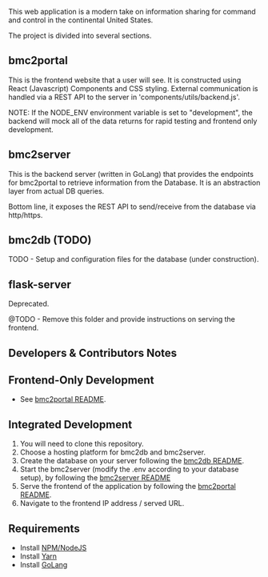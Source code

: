 This web application is a modern take on information sharing for command and 
control in the continental United States.

The project is divided into several sections.

## bmc2portal

This is the frontend website that a user will see. It is constructed using 
React (Javascript) Components and CSS styling. External communication is
handled via a REST API to the server in 'components/utils/backend.js'.

NOTE: If the NODE_ENV environment variable is set to "development", 
the backend will mock all of the data returns for rapid testing and 
frontend only development.

## bmc2server

This is the backend server (written in GoLang) that provides the endpoints
for bmc2portal to retrieve information from the Database. It is an 
abstraction layer from actual DB queries.

Bottom line, it exposes the REST API to send/receive from the database via
http/https.

## bmc2db (TODO)

TODO - Setup and configuration files for the database (under construction).

## flask-server

Deprecated.

@TODO - Remove this folder and provide instructions on serving the frontend.


## Developers & Contributors Notes

## Frontend-Only Development

- See [bmc2portal README](https://github.com/jemccarthy13/BMC2Portal/tree/master/bmc2portal).

## Integrated Development

1) You will need to clone this repository.
2) Choose a hosting platform for bmc2db and bmc2server.
3) Create the database on your server following the [bmc2db README](https://github.com/jemccarthy13/BMC2Portal/tree/master/bmc2db).
4) Start the bmc2server (modify the .env according to  your database setup), by following 
the [bmc2server README](https://github.com/jemccarthy13/BMC2Portal/tree/master/bmc2server)
5) Serve the frontend of the application by following the [bmc2portal README](https://github.com/jemccarthy13/BMC2Portal/tree/master/bmc2portal).
6) Navigate to the frontend IP address / served URL.

## Requirements

- Install [NPM/NodeJS](https://www.npmjs.com/get-npm)
- Install [Yarn](https://classic.yarnpkg.com/en/docs/install/#windows-stable)
- Install [GoLang](https://golang.org/dl/)